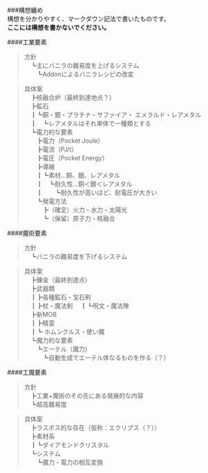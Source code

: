 ###構想纏め  
構想を分かりやすく、マークダウン記法で書いたものです。  
__ここには構想を書かないでください。__  

####工業要素

>方針  
　┗主にバニラの難易度を上げるシステム  
　　┗Addonによるバニラレシピの改変  

>具体案  
　┣核融合炉（最終到達地点？）  
　┣鉱石  
　┃┗銅・銀・プラチナ・サファイア・  エメラルド・レアメタル  
　┃　┗レアメタルはそれ単体で一種類とする  
　┗電力的な要素  
　　┣電力（Pocket Joule）  
　　┣電流（PJ/t）  
　　┣電圧（Pocket Energy）  
　　┣導線  
　　┃┗素材...銅、銀、レアメタル  
　　┃　┗耐久性...銅＜銀＜レアメタル  
　　┃　　┗耐久性が高いほど、耐電圧が大きい  
　　┗発電方法  
　　　┣（確定）火力・水力・太陽光  
　　　┗（保留）原子力・核融合

####魔術要素

>方針  
　┗バニラの難易度を下げるシステム

>具体案  
　┣錬金（最終到達点）  
　┣武器類  
　┃┣各種鉱石・宝石剣  
　┃┣杖・魔法剣
　┃┗呪文・魔法陣  
　┣新MOB  
　┃┣精霊  
　┃┗  ホムンクルス・使い魔  
　┗魔力的な要素  
　　┗エーテル（魔力）  
　　　┗自動生成でエーテル体なるものを作る（？）

####工魔要素

>方針  
　┣工業+魔術のその先にある発展的な内容  
　┗超高難易度

>具体案  
　┣ラスボス的な存在（仮称：エクリプス（？））  
　┣素材系  
　┃┗ダイアモンドクリスタル  
　┗システム  
　　┗魔力・電力の相互変換